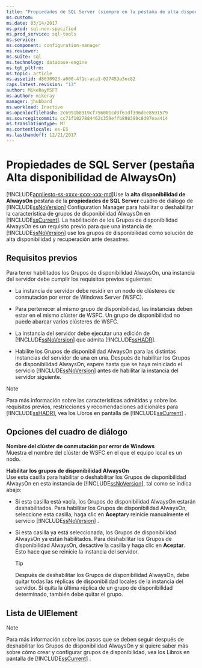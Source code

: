 ```yaml
---
title: "Propiedades de SQL Server (siempre en la pestaña de alta disponibilidad) | Documentos de Microsoft"
ms.custom: 
ms.date: 03/14/2017
ms.prod: sql-non-specified
ms.prod_service: sql-tools
ms.service: 
ms.component: configuration-manager
ms.reviewer: 
ms.suite: sql
ms.technology: database-engine
ms.tgt_pltfrm: 
ms.topic: article
ms.assetid: d8630923-a600-4f1c-aca1-027453a3ec82
caps.latest.revision: "13"
author: MikeRayMSFT
ms.author: mikeray
manager: jhubbard
ms.workload: Inactive
ms.openlocfilehash: 2c6991b8919cf756001cd3f61df396dee8591579
ms.sourcegitcommit: cc71f1027884462c359effb898390c8d97eaa414
ms.translationtype: MT
ms.contentlocale: es-ES
ms.lasthandoff: 12/21/2017
---
```

# <a name="sql-server-properties-always-on-high-availability-tab"></a>Propiedades de SQL Server (pestaña Alta disponibilidad de AlwaysOn)
[!INCLUDE[appliesto-ss-xxxx-xxxx-xxx-md](../../includes/appliesto-ss-xxxx-xxxx-xxx-md.md)]Use la **alta disponibilidad de AlwaysOn** pestaña de la **propiedades de SQL Server** cuadro de diálogo de [!INCLUDE[ssNoVersion](../../includes/ssnoversion-md.md)] Configuration Manager para habilitar o deshabilitar la característica de grupos de disponibilidad AlwaysOn en [!INCLUDE[ssCurrent](../../includes/sscurrent-md.md)]. La habilitación de los Grupos de disponibilidad AlwaysOn es un requisito previo para que una instancia de [!INCLUDE[ssNoVersion](../../includes/ssnoversion-md.md)] use los grupos de disponibilidad como solución de alta disponibilidad y recuperación ante desastres.  
  
##  <a name="Prerequisites"></a> Requisitos previos  
 Para tener habilitados los Grupos de disponibilidad AlwaysOn, una instancia del servidor debe cumplir los requisitos previos siguientes:  
  
-   La instancia de servidor debe residir en un nodo de clústeres de conmutación por error de Windows Server (WSFC).  
  
-   Para pertenecer al mismo grupo de disponibilidad, las instancias deben estar en el mismo clúster de WSFC. Un grupo de disponibilidad no puede abarcar varios clústeres de WSFC.  
  
-   La instancia del servidor debe ejecutar una edición de [!INCLUDE[ssNoVersion](../../includes/ssnoversion-md.md)] que admita [!INCLUDE[ssHADR](../../includes/sshadr-md.md)].  
  
-   Habilite los Grupos de disponibilidad AlwaysOn para las distintas instancias del servidor de una en una. Después de habilitar los Grupos de disponibilidad AlwaysOn, espere hasta que se haya reiniciado el servicio [!INCLUDE[ssNoVersion](../../includes/ssnoversion-md.md)] antes de habilitar la instancia del servidor siguiente.  
  
> [!NOTE]  
>  Para más información sobre las características admitidas y sobre los requisitos previos, restricciones y recomendaciones adicionales para [!INCLUDE[ssHADR](../../includes/sshadr-md.md)], vea los Libros en pantalla de [!INCLUDE[ssCurrent](../../includes/sscurrent-md.md)] .  
  
## <a name="dialog-options"></a>Opciones del cuadro de diálogo  
 **Nombre del clúster de conmutación por error de Windows**  
 Muestra el nombre del clúster de WSFC en el que el equipo local es un nodo.  
  
 **Habilitar los grupos de disponibilidad AlwaysOn**  
 Use esta casilla para habilitar o deshabilitar los Grupos de disponibilidad AlwaysOn en esta instancia de [!INCLUDE[ssNoVersion](../../includes/ssnoversion-md.md)], tal como se indica abajo:  
  
-   Si esta casilla está vacía, los Grupos de disponibilidad AlwaysOn estarán deshabilitados. Para habilitar los Grupos de disponibilidad AlwaysOn, seleccione esta casilla, haga clic en **Aceptar**y reinicie manualmente el servicio [!INCLUDE[ssNoVersion](../../includes/ssnoversion-md.md)] .  
  
-   Si esta casilla ya está seleccionada, los Grupos de disponibilidad AlwaysOn ya están habilitados. Para deshabilitar los Grupos de disponibilidad AlwaysOn, desactive la casilla y haga clic en **Aceptar**. Esto hace que se reinicie la instancia del servidor.  
  
    > [!TIP]  
    >  Después de deshabilitar los Grupos de disponibilidad AlwaysOn, debe quitar todas las réplicas de disponibilidad locales de la instancia del servidor. Si quita la última réplica de un grupo de disponibilidad determinado, también debe quitar el grupo.  
  
## <a name="uielement-list"></a>Lista de UIElement  
  
> [!NOTE]  
>  Para más información sobre los pasos que se deben seguir después de deshabilitar los Grupos de disponibilidad AlwaysOn y si quiere saber más sobre cómo crear y configurar grupos de disponibilidad, vea los Libros en pantalla de [!INCLUDE[ssCurrent](../../includes/sscurrent-md.md)] .  
  
  
